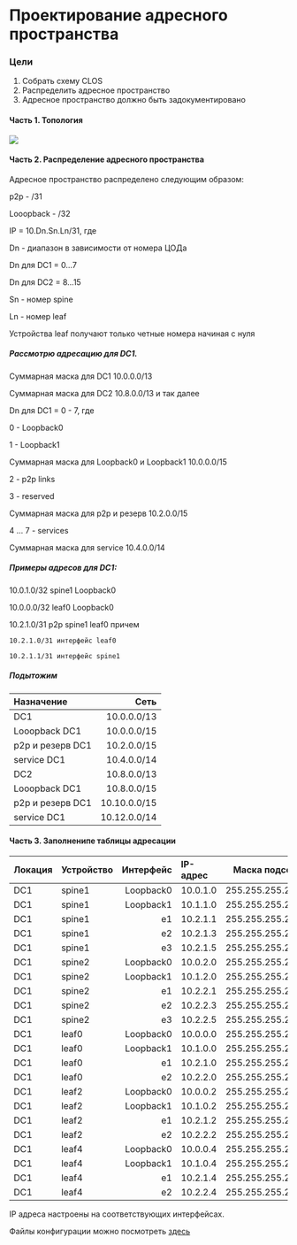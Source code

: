 #  Проектирование адресного пространства

###  Цели

  1. Собрать схему CLOS
  2. Распределить адресное пространство
  3. Адресное пространство должно быть задокументировано
  
#### Часть 1. Топология
![](Схема1.png)


#### Часть 2. Распределение адресного пространства

 Адресное пространство распределено следующим образом: 

p2p - /31

Looopback - /32

IP = 10.Dn.Sn.Ln/31, где

Dn - диапазон в зависимости от номера ЦОДа

Dn для DC1 = 0...7

Dn для DC2 = 8...15

Sn - номер spine

Ln - номер leaf

Устройства leaf получают только четные номера начиная с нуля

##### Рассмотрю адресацию для DC1.

Суммарная маска для DC1 10.0.0.0/13

Суммарная маска для DC2 10.8.0.0/13 и так далее


Dn для DC1 = 0 - 7, где

0 - Loopback0

1 - Loopback1

Суммарная маска для Loopback0 и Loopback1 10.0.0.0/15

2 - p2p links

3 - reserved

Суммарная маска для p2p и резерв 10.2.0.0/15

4 ... 7 - services

Суммарная маска для service 10.4.0.0/14

##### Примеры адресов для DC1:

10.0.1.0/32  spine1 Loopback0

10.0.0.0/32 leaf0 Loopback0

10.2.1.0/31 p2p spine1 leaf0 причем 

    10.2.1.0/31 интерфейс leaf0

    10.2.1.1/31 интерфейс spine1
##### Подытожим 

|Назначение| Сеть|
|:-----------|--------------:|
|DC1 |10.0.0.0/13|
|Looopback DC1 |10.0.0.0/15|
|p2p и резерв DC1 |10.2.0.0/15|
|service DC1| 10.4.0.0/14|
|DC2 |10.8.0.0/13|
|Looopback DC1 |10.8.0.0/15|
|p2p и резерв DC1 |10.10.0.0/15|
|service DC1| 10.12.0.0/14|

#### Часть 3. Заполненипе таблицы адресации


|Локация| Устройство     | Интерфейс    | IP-адрес             | Маска подсети|
|:-----------------|:---------------|-------------------------:|:--------------------|-------:|
| DC1  | spine1 | Loopback0   | 10.0.1.0 |255.255.255.255|  
| DC1  | spine1 | Loopback1   | 10.1.1.0 |255.255.255.255|
| DC1  | spine1 | e1   | 10.2.1.1 |255.255.255.254| 
| DC1  | spine1 | e2   | 10.2.1.3 |255.255.255.254| 
| DC1  | spine1 | e3   | 10.2.1.5 |255.255.255.254| 
| DC1  | spine2 | Loopback0   | 10.0.2.0 |255.255.255.255|   
| DC1  | spine2 | Loopback1   | 10.1.2.0 |255.255.255.255|
| DC1  | spine2 | e1   | 10.2.2.1 |255.255.255.254| 
| DC1  | spine2 | e2   | 10.2.2.3 |255.255.255.254| 
| DC1  | spine2 | e3   | 10.2.2.5 |255.255.255.254| 
| DC1  | leaf0 | Loopback0   | 10.0.0.0 |255.255.255.255|   
| DC1  | leaf0 | Loopback1   | 10.1.0.0 |255.255.255.255|
| DC1  | leaf0 | e1   | 10.2.1.0 |255.255.255.254| 
| DC1  | leaf0 | e2   | 10.2.2.0 |255.255.255.254| 
| DC1  | leaf2 | Loopback0   | 10.0.0.2 |255.255.255.255|   
| DC1  | leaf2 | Loopback1   | 10.1.0.2 |255.255.255.255|
| DC1  | leaf2 | e1   | 10.2.1.2 |255.255.255.254| 
| DC1  | leaf2 | e2   | 10.2.2.2 |255.255.255.254|
| DC1  | leaf4 | Loopback0   | 10.0.0.4 |255.255.255.255|   
| DC1  | leaf4 | Loopback1   | 10.1.0.4 |255.255.255.255|
| DC1  | leaf4 | e1   | 10.2.1.4 |255.255.255.254| 
| DC1  | leaf4 | e2   | 10.2.2.4 |255.255.255.254|

IP адреса настроены на соответствующих интерфейсах. 

Файлы конфигурации можно посмотреть [здесь](configs/)
```